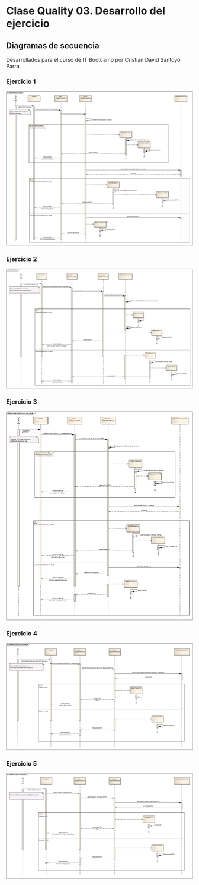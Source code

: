 # Clase Quality 03. Desarrollo del ejercicio
## Diagramas de secuencia
Desarrollados para el curso de IT Bootcamp por Cristian David Santoyo Parra

### Ejercicio 1
<img src="AgregarNuevoCliente.png">

### Ejercicio 2
<img src="EliminarCliente.png">

### Ejercicio 3
<img src="ActualizarInformacionCliente.png">

### Ejercicio 4
<img src="ObtenerClientePorUsername.png">

### Ejercicio 5
<img src="ObtenerListadoDeClientes.png">
